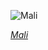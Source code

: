 
![Mali](https://www.gstatic.com/prettyearth/assets/full/6500.jpg)

*[Mali](https://www.google.com/maps/@15.930299,-3.641968,14z/data=!3m1!1e3)*
